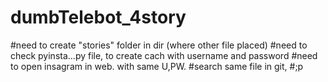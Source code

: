 # dumbTelebot_4story
#need to create "stories" folder in dir (where other file placed)
#need to check pyinsta...py file, to create cach with username and password 
#need to open insagram in web. with same U,PW.
#search same file in git,
#;p
